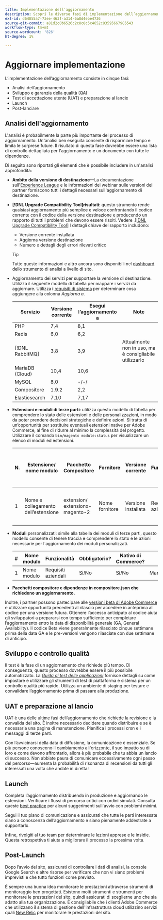 ```yaml
---
title: Implementazione dell’aggiornamento
description: Scopri le diverse fasi di implementazione dell’aggiornamento per i progetti Adobe Commerce.
exl-id: d64855a7-73ee-463f-a314-6a8d4ebe4726
source-git-commit: a81d2c0b6526c2c8c8c5c4652c83595667985543
workflow-type: tm+mt
source-wordcount: '826'
ht-degree: 1%

---
```


# Aggiornare implementazione

L’implementazione dell’aggiornamento consiste in cinque fasi:

- Analisi dell’aggiornamento
- Sviluppo e garanzia della qualità (QA)
- Test di accettazione utente (UAT) e preparazione al lancio
- Launch
- Post-lanciare

## Analisi dell&#39;aggiornamento

L&#39;analisi è probabilmente la parte più importante del processo di aggiornamento. Un&#39;analisi ben eseguita consente di risparmiare tempo e limita le sorprese future. Il risultato di questa fase dovrebbe essere una lista di controllo dettagliata per l&#39;aggiornamento e un documento con tutte le dipendenze.

Di seguito sono riportati gli elementi che è possibile includere in un&#39;analisi approfondita:

- **Ambito della versione di destinazione**—La documentazione sull&#39;[Experience League](../../release/release-notes/overview.md) e le informazioni dei webinar sulle versioni dei partner forniscono tutti i dettagli necessari sull&#39;aggiornamento di destinazione.

- **[!DNL Upgrade Compatibility Tool]risultati**: questo strumento rende qualsiasi aggiornamento più semplice e veloce confrontando il codice corrente con il codice della versione destinazione e producendo un rapporto di tutti i problemi che devono essere risolti. Vedere .[[!DNL Upgrade Compatibility Tool]](../upgrade-compatibility-tool/overview.md) I dettagli chiave del rapporto includono:

   - Versione corrente installata
   - Aggiorna versione destinazione
   - Numero e dettagli degli errori rilevati critico

  >[!TIP]
  >
  >Tutte queste informazioni e altro ancora sono disponibili nel [dashboard](../../tools/site-wide-analysis-tool/dashboard.md) dello strumento di analisi a livello di sito.

- Aggiornamento dei servizi per supportare la versione di destinazione. Utilizza il seguente modello di tabella per mappare i servizi da aggiornare. Utilizza i [requisiti di sistema](../../installation/system-requirements.md) per determinare cosa aggiungere alla colonna _Aggiorna a_.


  | Servizio | Versione corrente | Esegui l’aggiornamento a | Note |
  |-----------------|-----------------|------------|----------------------------------------------------------|
  | PHP | 7,4 | 8,1 |                                                          |
  | Redis | 6,0 | 6,2 |                                                          |
  | [!DNL RabbitMQ] | 3,8 | 3,9 | Attualmente non in uso, ma è consigliabile utilizzarlo |
  | MariaDB (Cloud) | 10,4 | 10,6 |                                                          |
  | MySQL | 8,0 | -/-/ |                                                          |
  | Compositore | 1.9.2 | 2,2 |                                                          |
  | Elasticsearch | 7,10 | 7,17 |                                                          |

- **Estensioni e moduli di terze parti**: utilizza questo modello di tabella per comprendere lo stato delle estensioni e delle personalizzazioni, in modo da poter prendere decisioni strategiche e definire azioni. Si tratta di un’opportunità per sostituire eventuali estensioni native per Adobe Commerce, al fine di ridurre al minimo la complessità del progetto. Utilizzare il comando `bin/magento module:status` per visualizzare un elenco di moduli ed estensioni.

  | N. | Estensione/<br>nome modulo | Pacchetto Compositore | Fornitore | Versione corrente | Funzionalità | Compatibile con la versione più recente di <br>Commerce? | Problemi | Nativa di Commerce? | Azione | Note |
  |---|-----------------------------|------------------------------------|-------------|-------------------|-----------------------|---------------------------------------------|--------------------------------------------------|---------------------|-------------------------|-------|
  | 1 | Nome e collegamento dell’estensione | extension/<br>extensionx-magento-2 | Nome fornitore | Versione installata | Requisiti aziendali | Sì/No | Elencare i problemi identificati relativi a questa estensione | Sì/No | Keep/Sostituisci/<br>Rimuovi |       |

- **Moduli** personalizzati: simile alla tabella dei moduli di terze parti, questo modello consente di tenere traccia e comprendere lo stato e le azioni necessarie per l&#39;aggiornamento dei moduli personalizzati.

  | # | Nome modulo | Funzionalità | Obbligatorio? | Nativo di Commerce? | Azione | Note |
  |---|--------------|-----------------------|-----------|---------------------|---------------------|-------|
  | 1 | Nome modulo | Requisiti aziendali | Sì/No | Sì/No | Mantieni/Sostituisci/Rimuovi |       |

- **Pacchetti compositore e dipendenze in compositore.json che richiedono un aggiornamento.**

Inoltre, i partner possono partecipare alle [versioni beta di Adobe Commerce](../../release/beta.md) e utilizzare opportunità precedenti al rilascio per accedere in anteprima al codice per una versione futura. Ottenere l’accesso anticipato al codice aiuta gli sviluppatori a prepararsi con tempo sufficiente per completare l’aggiornamento entro la data di disponibilità generale (GA, General Availability). Il codice Beta viene generalmente rilasciato cinque settimane prima della data GA e le pre-versioni vengono rilasciate con due settimane di anticipo.

## Sviluppo e controllo qualità

Il test è la fase di un aggiornamento che richiede più tempo. Di conseguenza, questo processo dovrebbe essere il più possibile automatizzato. La _[Guida ai test delle applicazioni](https://developer.adobe.com/commerce/testing/guide/)_ fornisce dettagli su come impostare e utilizzare gli strumenti di test di piattaforma e sistema per un controllo qualità più rapido. Utilizza un ambiente di staging per testare e convalidare l’aggiornamento prima di passare alla produzione.

## UAT e preparazione al lancio

UAT è una delle ultime fasi dell’aggiornamento che richiede la revisione e la convalida del sito. È inoltre necessario decidere quando distribuire e se è necessaria una pagina di manutenzione. Pianifica i processi cron e i messaggi di terze parti.

Con l’avvicinarsi della data di diffusione, la comunicazione è essenziale. Se più persone conoscono il cambiamento all&#39;orizzonte, il suo impatto su di loro e come devono affrontarlo, allora è più probabile che tu abbia un lancio di successo. Non abbiate paura di comunicare eccessivamente ogni passo del percorso—aumenta la probabilità di risonanza di recensioni da tutti gli interessati una volta che andate in diretta!

## Launch

Completa l’aggiornamento distribuendo in produzione e aggiornando le estensioni. Verificare i flussi di percorso critici con ordini simulati. Consulta queste [best practice](../prepare/best-practices.md) per alcuni suggerimenti sull&#39;avvio con problemi minimi.

Segui il tuo piano di comunicazione e assicurati che tutte le parti interessate siano a conoscenza dell’aggiornamento e siano pienamente addestrate a supportarlo.

Infine, rivolgiti al tuo team per determinare le lezioni apprese e le insidie. Questa retrospettiva ti aiuta a migliorare il processo la prossima volta.

## Post-Launch

Dopo l’avvio del sito, assicurati di controllare i dati di analisi, la console Google Search e altre risorse per verificare che non vi siano problemi imprevisti e che tutto funzioni come previsto.

È sempre una buona idea monitorare le prestazioni attraverso strumenti di monitoraggio ben progettati. Esistono molti strumenti e strumenti per monitorare le prestazioni del sito, quindi assicurati di sceglierne uno che sia adatto alla tua organizzazione. È consigliabile che i clienti Adobe Commerce che utilizzano il sistema di gestione dell&#39;infrastruttura cloud utilizzino servizi quali [New Relic](https://experienceleague.adobe.com/docs/commerce-cloud-service/user-guide/monitor/new-relic/new-relic-service.html?lang=it) per monitorare le prestazioni del sito.

